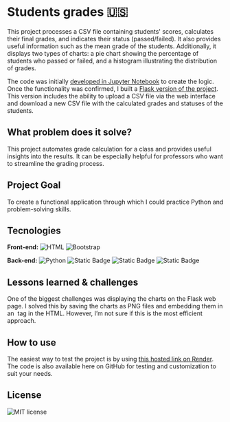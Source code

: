 # Students grades **🇺🇸**
This project processes a CSV file containing students' scores, calculates their final grades, and indicates their status (passed/failed). It also provides useful information such as the mean grade of the students. Additionally, it displays two types of charts: a pie chart showing the percentage of students who passed or failed, and a histogram illustrating the distribution of grades.

The code was initially [developed in Jupyter Notebook](https://github.com/joaoeduardogomes/students_grades/tree/main/jupyter) to create the logic. Once the functionality was confirmed, I built a [Flask version of the project](https://github.com/joaoeduardogomes/students_grades/tree/main/flask). This version includes the ability to upload a CSV file via the web interface and download a new CSV file with the calculated grades and statuses of the students.

## What problem does it solve?
This project automates grade calculation for a class and provides useful insights into the results. It can be especially helpful for professors who want to streamline the grading process.

## Project Goal
To create a functional application through which I could practice Python and problem-solving skills.

## Tecnologies

**Front-end:** ![HTML](https://img.shields.io/badge/HTML-%20?style=for-the-badge&color=orange) ![Bootstrap](https://img.shields.io/badge/BOOTSTRAP-%20?style=for-the-badge&logo=bootstrap&logoColor=white&color=%236F2CF4)

**Back-end:** ![Python](https://img.shields.io/badge/PYTHON-%20?style=for-the-badge&logo=python&logoColor=white&color=%23356F9F) ![Static Badge](https://img.shields.io/badge/pandas-%231B2154?style=for-the-badge&logo=pandas) ![Static Badge](https://img.shields.io/badge/matplotlib-%231C557C?style=for-the-badge&logo=matplotlib) ![Static Badge](https://img.shields.io/badge/flask-%232A2123?style=for-the-badge&logo=flask)

## Lessons learned & challenges
One of the biggest challenges was displaying the charts on the Flask web page. I solved this by saving the charts as PNG files and embedding them in an <img> tag in the HTML. However, I’m not sure if this is the most efficient approach.

## How to use
The easiest way to test the project is by using [this hosted link on Render](https://students-grades-1imn.onrender.com/). The code is also available here on GitHub for testing and customization to suit your needs.

## **License**

![MIT license](https://img.shields.io/badge/License-MIT-%20?link=https%3A%2F%2Fchoosealicense.com%2Flicenses%2Fmit%2F)
